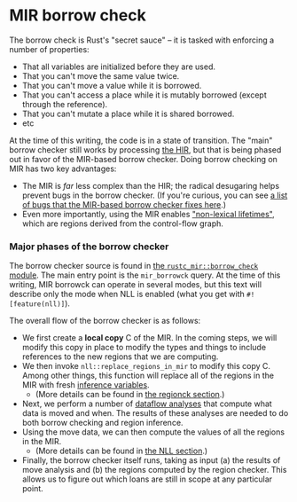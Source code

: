 # MIR borrow check

The borrow check is Rust's "secret sauce" – it is tasked with
enforcing a number of properties:

- That all variables are initialized before they are used.
- That you can't move the same value twice.
- That you can't move a value while it is borrowed.
- That you can't access a place while it is mutably borrowed (except through
  the reference).
- That you can't mutate a place while it is shared borrowed.
- etc

At the time of this writing, the code is in a state of transition. The
"main" borrow checker still works by processing [the HIR](hir.html),
but that is being phased out in favor of the MIR-based borrow checker.
Doing borrow checking on MIR has two key advantages:

- The MIR is *far* less complex than the HIR; the radical desugaring
  helps prevent bugs in the borrow checker. (If you're curious, you
  can see
  [a list of bugs that the MIR-based borrow checker fixes here][47366].)
- Even more importantly, using the MIR enables ["non-lexical lifetimes"][nll],
  which are regions derived from the control-flow graph.

[47366]: https://github.com/rust-lang/rust/issues/47366
[nll]: http://rust-lang.github.io/rfcs/2094-nll.html

### Major phases of the borrow checker

The borrow checker source is found in
[the `rustc_mir::borrow_check` module][b_c]. The main entry point is
the `mir_borrowck` query. At the time of this writing, MIR borrowck can operate
in several modes, but this text will describe only the mode when NLL is enabled
(what you get with `#![feature(nll)]`).

[b_c]: https://github.com/rust-lang/rust/tree/master/src/librustc_mir/borrow_check

The overall flow of the borrow checker is as follows:

- We first create a **local copy** C of the MIR. In the coming steps,
  we will modify this copy in place to modify the types and things to
  include references to the new regions that we are computing.
- We then invoke `nll::replace_regions_in_mir` to modify this copy C.
  Among other things, this function will replace all of the regions in
  the MIR with fresh [inference variables](./appendix/glossary.html).
  - (More details can be found in [the regionck section](./mir/regionck.html).)
- Next, we perform a number of [dataflow
  analyses](./appendix/background.html#dataflow)
  that compute what data is moved and when. The results of these analyses
  are needed to do both borrow checking and region inference.
- Using the move data, we can then compute the values of all the regions in the
  MIR.
  - (More details can be found in [the NLL section](./mir/regionck.html).)
- Finally, the borrow checker itself runs, taking as input (a) the
  results of move analysis and (b) the regions computed by the region
  checker. This allows us to figure out which loans are still in scope
  at any particular point.

